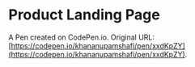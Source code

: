 # Product Landing Page

A Pen created on CodePen.io. Original URL: [https://codepen.io/khananupamshafi/pen/xxdKpZY](https://codepen.io/khananupamshafi/pen/xxdKpZY).


